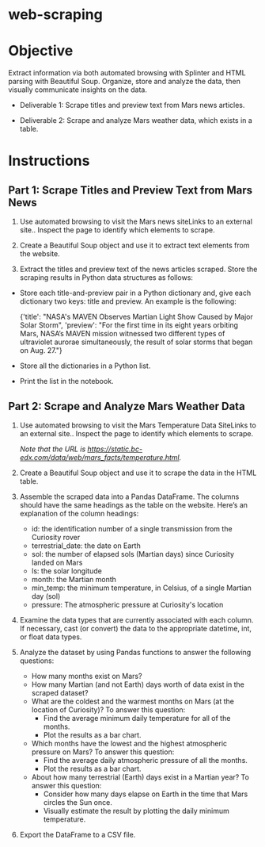 # web-scraping

# Objective

Extract information via both automated browsing with Splinter and HTML parsing with Beautiful Soup.  Organize, store and analyze the data, then visually communicate insights on the data.

- Deliverable 1: Scrape titles and preview text from Mars news articles.

- Deliverable 2: Scrape and analyze Mars weather data, which exists in a table.

# Instructions

## Part 1: Scrape Titles and Preview Text from Mars News

1. Use automated browsing to visit the Mars news siteLinks to an external site.. Inspect the page to identify which elements to scrape.

2. Create a Beautiful Soup object and use it to extract text elements from the website.

3. Extract the titles and preview text of the news articles scraped. Store the scraping results in Python data structures as follows:

  - Store each title-and-preview pair in a Python dictionary and, give each dictionary two keys: title and preview. An example is the following:

    {'title': "NASA's MAVEN Observes Martian Light Show Caused by Major Solar Storm",
    'preview': "For the first time in its eight years orbiting Mars, NASA’s MAVEN mission witnessed two different types      of ultraviolet aurorae simultaneously, the result of solar storms that began on Aug. 27."}

  - Store all the dictionaries in a Python list.

  - Print the list in the notebook.

## Part 2: Scrape and Analyze Mars Weather Data

1. Use automated browsing to visit the Mars Temperature Data SiteLinks to an external site.. Inspect the page to identify which elements to scrape.

    _Note that the URL is https://static.bc-edx.com/data/web/mars_facts/temperature.html._

3. Create a Beautiful Soup object and use it to scrape the data in the HTML table.

4. Assemble the scraped data into a Pandas DataFrame. The columns should have the same headings as the table on the website. Here’s an explanation of the column headings:

    - id: the identification number of a single transmission from the Curiosity rover
    - terrestrial_date: the date on Earth
    - sol: the number of elapsed sols (Martian days) since Curiosity landed on Mars
    - ls: the solar longitude
    - month: the Martian month
    - min_temp: the minimum temperature, in Celsius, of a single Martian day (sol)
    - pressure: The atmospheric pressure at Curiosity's location

5. Examine the data types that are currently associated with each column. If necessary, cast (or convert) the data to the appropriate datetime, int, or float data types.

6. Analyze the dataset by using Pandas functions to answer the following questions:

    - How many months exist on Mars?
    - How many Martian (and not Earth) days worth of data exist in the scraped dataset?
    - What are the coldest and the warmest months on Mars (at the location of Curiosity)? To answer this question:
      - Find the average minimum daily temperature for all of the months.
      - Plot the results as a bar chart.
    - Which months have the lowest and the highest atmospheric pressure on Mars? To answer this question:
      - Find the average daily atmospheric pressure of all the months.
      - Plot the results as a bar chart.
    - About how many terrestrial (Earth) days exist in a Martian year? To answer this question:
      - Consider how many days elapse on Earth in the time that Mars circles the Sun once.
      - Visually estimate the result by plotting the daily minimum temperature.

7. Export the DataFrame to a CSV file.
